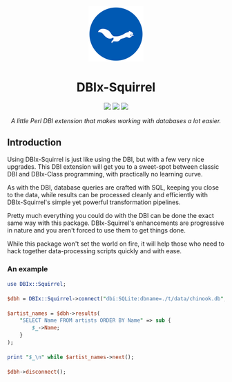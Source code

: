 <div align="center">
    <img src="./resources/images/ekorn.png" width="128">
    <h1>DBIx-Squirrel</h1>
    <img src="https://img.shields.io/cpan/v/DBIx-Squirrel">
    <img src="https://img.shields.io/github/release-date/nukopian/DBIx-Squirrel">
    <img src="https://img.shields.io/cpan/l/DBIx-Squirrel">
    <p>
        <em>A little Perl DBI extension that makes working with databases a lot easier.</em>
    </p>
</div>

## Introduction

Using DBIx-Squirrel is just like using the DBI, but with a few very nice
upgrades. This DBI extension will get you to a sweet-spot between classic
DBI and DBIx-Class programming, with practically no learning curve.

As with the DBI, database queries are crafted with SQL, keeping you close
to the data, while results can be processed cleanly and efficiently with
DBIx-Squirrel's simple yet powerful transformation pipelines.

Pretty much everything you could do with the DBI can be done the exact
same way with this package. DBIx-Squirrel's enhancements are progressive
in nature and you aren't forced to use them to get things done.

While this package won't set the world on fire, it will help those who
need to hack together data-processing scripts quickly and with ease.

### An example

```perl
use DBIx::Squirrel;

$dbh = DBIx::Squirrel->connect("dbi:SQLite:dbname=./t/data/chinook.db", "", "");

$artist_names = $dbh->results(
    "SELECT Name FROM artists ORDER BY Name" => sub {
        $_->Name;
    }
);

print "$_\n" while $artist_names->next();

$dbh->disconnect();
```
